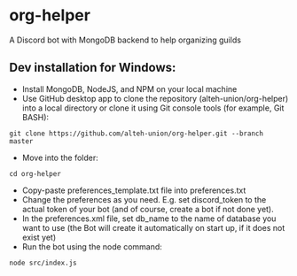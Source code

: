 # org-helper
A Discord bot with MongoDB backend to help organizing guilds

## Dev installation for Windows:

- Install MongoDB, NodeJS, and NPM on your local machine
- Use GitHub desktop app to clone the repository (alteh-union/org-helper) into a local directory or clone it using Git console tools (for example, Git BASH):
```
git clone https://github.com/alteh-union/org-helper.git --branch master
```
- Move into the folder:
```
cd org-helper
```
- Copy-paste preferences_template.txt file into preferences.txt
- Change the preferences as you need. E.g. set discord_token to the actual token of your bot (and of course, create a bot if not done yet).
- In the preferences.xml file, set db_name to the name of database you want to use (the Bot will create it automatically on start up, if it does not exist yet)
- Run the bot using the node command:
```
node src/index.js
```
